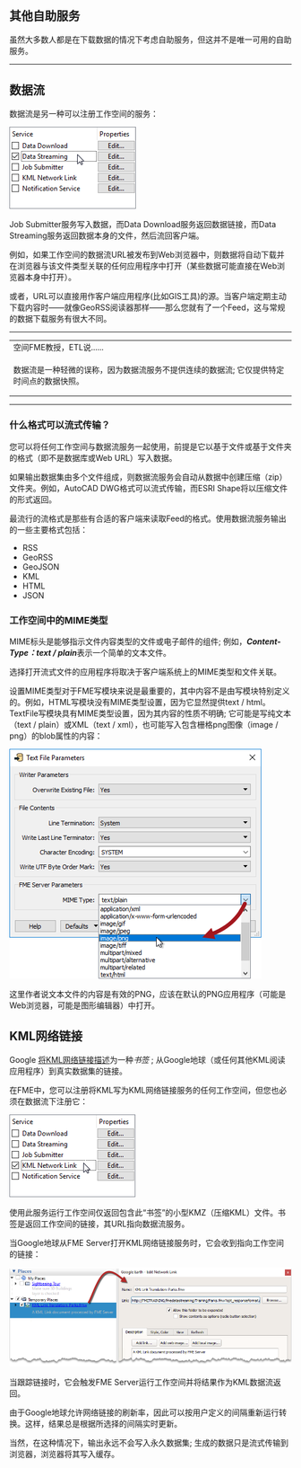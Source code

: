   <div id="readme" class="readme blob instapaper_body">
    <article class="markdown-body entry-content" itemprop="text"><h1><a id="user-content-other-self-serve-services" class="anchor" aria-hidden="true" href="./3.04.OtherSelfServeServices.md#other-self-serve-services"></a><font style="vertical-align: inherit;"><font style="vertical-align: inherit;">其他自助服务</font></font></h1>
<p><font style="vertical-align: inherit;"><font style="vertical-align: inherit;">虽然大多数人都是在下载数据的情况下考虑自助服务，但这并不是唯一可用的自助服务。</font></font></p>
<hr>
<h2><a id="user-content-data-streaming" class="anchor" aria-hidden="true" href="./3.04.OtherSelfServeServices.md#data-streaming"></a><font style="vertical-align: inherit;"><font style="vertical-align: inherit;">数据流</font></font></h2>
<p><font style="vertical-align: inherit;"><font style="vertical-align: inherit;">数据流是另一种可以注册工作空间的服务：</font></font></p>
<p><a target="_blank" rel="noopener noreferrer" href="./Images/Img3.009.DataStreamingRegistration.png"><img src="./Images/Img3.009.DataStreamingRegistration.png" alt="" style="max-width:100%;"></a></p>
<p><font style="vertical-align: inherit;"><font style="vertical-align: inherit;">Job Submitter服务写入数据，而Data Download服务返回数据链接，而Data Streaming服务返回数据本身的文件，然后流回客户端。</font></font></p>
<p><font style="vertical-align: inherit;"><font style="vertical-align: inherit;">例如，如果工作空间的数据流URL被发布到Web浏览器中，则数据将自动下载并在浏览器与该文件类型关联的任何应用程序中打开（某些数据可能直接在Web浏览器本身中打开）。</font></font></p>
<p><font style="vertical-align: inherit;"><font style="vertical-align: inherit;">或者，URL可以直接用作客户端应用程序(比如GIS工具)的源。当客户端定期主动下载内容时——就像GeoRSS阅读器那样——那么您就有了一个Feed，这与常规的数据下载服务有很大不同。</font></font></p>
<hr>

<table>
<tbody><tr>
<td>
<i></i><font style="vertical-align: inherit;"><font style="vertical-align: inherit;">
空间FME教授，ETL说......
</font></font></td>
</tr>
<tr>
<td><font style="vertical-align: inherit;"><font style="vertical-align: inherit;">

数据流是一种轻微的误称，因为数据流服务不提供连续的数据流; </font><font style="vertical-align: inherit;">它仅提供特定时间点的数据快照。

</font></font></td>
</tr>
</tbody></table>
<hr>
<h3><a id="user-content-what-formats-can-be-streamed" class="anchor" aria-hidden="true" href="./3.04.OtherSelfServeServices.md#what-formats-can-be-streamed"></a><font style="vertical-align: inherit;"><font style="vertical-align: inherit;">什么格式可以流式传输？</font></font></h3>
<p><font style="vertical-align: inherit;"><font style="vertical-align: inherit;">您可以将任何工作空间与数据流服务一起使用，前提是它以基于文件或基于文件夹的格式（即不是数据库或Web URL）写入数据。</font></font></p>
<p><font style="vertical-align: inherit;"><font style="vertical-align: inherit;">如果输出数据集由多个文件组成，则数据流服务会自动从数据中创建压缩（zip）文件夹。</font><font style="vertical-align: inherit;">例如，AutoCAD DWG格式可以流式传输，而ESRI Shape将以压缩文件的形式返回。</font></font></p>
<p><font style="vertical-align: inherit;"><font style="vertical-align: inherit;">最流行的流格式是那些有合适的客户端来读取Feed的格式。</font><font style="vertical-align: inherit;">使用数据流服务输出的一些主要格式包括：</font></font></p>
<ul>
<li><font style="vertical-align: inherit;"><font style="vertical-align: inherit;">RSS</font></font></li>
<li><font style="vertical-align: inherit;"><font style="vertical-align: inherit;">GeoRSS</font></font></li>
<li><font style="vertical-align: inherit;"><font style="vertical-align: inherit;">GeoJSON</font></font></li>
<li><font style="vertical-align: inherit;"><font style="vertical-align: inherit;">KML</font></font></li>
<li><font style="vertical-align: inherit;"><font style="vertical-align: inherit;">HTML</font></font></li>
<li><font style="vertical-align: inherit;"><font style="vertical-align: inherit;">JSON</font></font></li>
</ul>
<h3><a id="user-content-mime-types-in-workspaces" class="anchor" aria-hidden="true" href="./3.04.OtherSelfServeServices.md#mime-types-in-workspaces"></a><font style="vertical-align: inherit;"><font style="vertical-align: inherit;">工作空间中的MIME类型</font></font></h3>
<p><font style="vertical-align: inherit;"><font style="vertical-align: inherit;">MIME标头是能够指示文件内容类型的文件或电子邮件的组件; </font><font style="vertical-align: inherit;">例如，</font></font><em><strong><font style="vertical-align: inherit;"><font style="vertical-align: inherit;">Content-Type：text / plain</font></font></strong></em><font style="vertical-align: inherit;"><font style="vertical-align: inherit;">表示一个简单的文本文件。</font></font></p>
<p><font style="vertical-align: inherit;"><font style="vertical-align: inherit;">选择打开流式文件的应用程序将取决于客户端系统上的MIME类型和文件关联。</font></font></p>
<p><font style="vertical-align: inherit;"><font style="vertical-align: inherit;">设置MIME类型对于FME写模块来说是最重要的，其中内容不是由写模块特别定义的。</font><font style="vertical-align: inherit;">例如，HTML写模块没有MIME类型设置，因为它显然提供text / html。</font><font style="vertical-align: inherit;">TextFile写模块具有MIME类型设置，因为其内容的性质不明确; </font><font style="vertical-align: inherit;">它可能是写纯文本（text / plain）或XML（text / xml），也可能写入包含栅格png图像（image / png）的blob属性的内容：</font></font></p>
<p><a target="_blank" rel="noopener noreferrer" href="./Images/Img3.010.TextFileMimeType.png"><img src="./Images/Img3.010.TextFileMimeType.png" alt="" style="max-width:100%;"></a></p>
<p><font style="vertical-align: inherit;"><font style="vertical-align: inherit;">这里作者说文本文件的内容是有效的PNG，应该在默认的PNG应用程序（可能是Web浏览器，可能是图形编辑器）中打开。</font></font></p>
<h2><a id="user-content-kml-network-link" class="anchor" aria-hidden="true" href="./3.04.OtherSelfServeServices.md#kml-network-link"></a><font style="vertical-align: inherit;"><font style="vertical-align: inherit;">KML网络链接</font></font></h2>
<p><font style="vertical-align: inherit;"><font style="vertical-align: inherit;">Google </font></font><a href="https://www.google.ca/earth/outreach/tutorials/network_link.html" rel="nofollow"><font style="vertical-align: inherit;"><font style="vertical-align: inherit;">将KML网络链接描述</font></font></a><font style="vertical-align: inherit;"><font style="vertical-align: inherit;">为一种</font></font><em><font style="vertical-align: inherit;"><font style="vertical-align: inherit;">书签</font></font></em><font style="vertical-align: inherit;"><font style="vertical-align: inherit;"> ; </font><font style="vertical-align: inherit;">从Google地球（或任何其他KML阅读应用程序）到真实数据集的链接。</font></font></p>
<p><font style="vertical-align: inherit;"><font style="vertical-align: inherit;">在FME中，您可以注册将KML写为KML网络链接服务的任何工作空间，但您也必须在数据流下注册它：</font></font></p>
<p><a target="_blank" rel="noopener noreferrer" href="./Images/Img3.011.KMLLinkRegistration.png"><img src="./Images/Img3.011.KMLLinkRegistration.png" alt="" style="max-width:100%;"></a></p>
<p><font style="vertical-align: inherit;"><font style="vertical-align: inherit;">使用此服务运行工作空间仅返回包含此“书签”的小型KMZ（压缩KML）文件。</font><font style="vertical-align: inherit;">书签是返回工作空间的链接，其URL指向数据流服务。</font></font></p>
<p><font style="vertical-align: inherit;"><font style="vertical-align: inherit;">当Google地球从FME Server打开KML网络链接服务时，它会收到指向工作空间的链接：</font></font></p>
<p><a target="_blank" rel="noopener noreferrer" href="./Images/Img3.012.KMLLinkInGE.png"><img src="./Images/Img3.012.KMLLinkInGE.png" alt="" style="max-width:100%;"></a></p>
<p><font style="vertical-align: inherit;"><font style="vertical-align: inherit;">当跟踪链接时，它会触发FME Server运行工作空间并将结果作为KML数据流返回。</font></font></p>
<p><font style="vertical-align: inherit;"><font style="vertical-align: inherit;">由于Google地球允许网络链接的刷新率，因此可以按用户定义的间隔重新运行转换。</font><font style="vertical-align: inherit;">这样，结果总是根据所选择的间隔实时更新。</font></font></p>
<p><font style="vertical-align: inherit;"><font style="vertical-align: inherit;">当然，在这种情况下，输出永远不会写入永久数据集; </font><font style="vertical-align: inherit;">生成的数据只是流式传输到浏览器，浏览器将其写入缓存。</font></font></p>
</article>
  </div>
